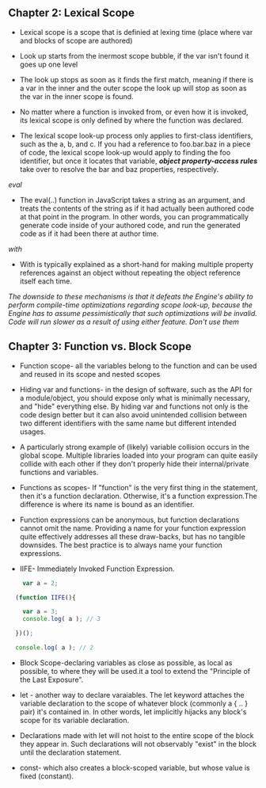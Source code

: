 ## Chapter 2: Lexical Scope

* Lexical scope is a scope that is definied at lexing time (place where var and blocks of scope are authored)

* Look up starts from the inermost scope bubble, if the var isn't found it goes up one level

* The look up stops as soon as it finds the first match, meaning if there is a var in the inner and the outer scope the look up will       stop as soon as the var in the inner scope is found.

* No matter where a function is invoked from, or even how it is invoked, its lexical scope is only defined by where the function was
  declared.

* The lexical scope look-up process only applies to first-class identifiers, such as the a, b, and c. If you had a reference to
  foo.bar.baz in a piece of code, the lexical scope look-up would apply to finding the foo identifier, but once it locates that
  variable, _**object property-access rules**_ take over to resolve the bar and baz properties, respectively.

*eval*

* The eval(..) function in JavaScript takes a string as an argument, and treats the contents of the string as if it had actually been authored code at that point in the program. In other words, you can programmatically generate code inside of your authored code, and run the generated code as if it had been there at author time.

*with*

* With is typically explained as a short-hand for making multiple property references against an object without repeating the object reference itself each time.

_The downside to these mechanisms is that it defeats the Engine's ability to perform compile-time optimizations regarding scope look-up, because the Engine has to assume pessimistically that such optimizations will be invalid. Code will run slower as a result of using either feature. Don't use them_


## Chapter 3: Function vs. Block Scope

* Function scope- all the variables belong to the function and can be used and reused  in its scope and nested scopes 

* Hiding var and functions- in the design of software, such as the API for a module/object, you should expose only what is minimally necessary, and "hide" everything else. By hiding var and functions not only is the code design better but it can also avoid unintended collision between two different identifiers with the same name but different intended usages.

* A particularly strong example of (likely) variable collision occurs in the global scope. Multiple libraries loaded into your program can quite easily collide with each other if they don't properly hide their internal/private functions and variables.

* Functions as scopes- If "function" is the very first thing in the statement, then it's a function declaration. Otherwise, it's a function expression.The difference is where its name is bound as an identifier.

* Function expressions can be anonymous, but function declarations cannot omit the name. Providing a name for your function expression quite effectively addresses all these draw-backs, but has no tangible downsides. The best practice is to always name your function expressions.

* IIFE- Immediately Invoked Function Expression.


```javascript
    var a = 2;

  (function IIFE(){

	var a = 3;
	console.log( a ); // 3

  })();

  console.log( a ); // 2
```

* Block Scope-declaring variables as close as possible, as local as possible, to where they will be used.it a tool to extend the "Principle of the Last Exposure". 

* let - another way to declare varaiables. The let keyword attaches the variable declaration to the scope of whatever block (commonly a { .. } pair) it's contained in. In other words, let implicitly hijacks any block's scope for its variable declaration. 
  
* Declarations made with let will not hoist to the entire scope of the block they appear in. Such declarations will not observably "exist" in the block until the declaration statement.

* const- which also creates a block-scoped variable, but whose value is fixed (constant). 
